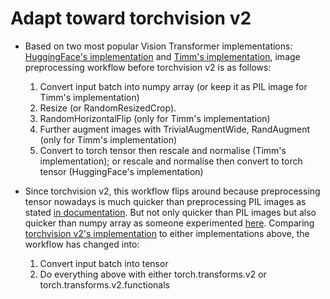 # Adapt toward torchvision v2 
- Based on two most popular Vision Transformer implementations: [HuggingFace's implementation](https://github.com/huggingface/transformers/blob/v4.49.0/src/transformers/models/vit/image_processing_vit.py#L152-L283) and [Timm's implementation](https://github.com/huggingface/transformers/blob/main/examples/pytorch/image-classification/run_image_classification.py#L333-362), image preprocessing workflow before torchvision v2 is as follows:
  1. Convert input batch into numpy array (or keep it as PIL image for Timm's implementation)
  2. Resize (or RandomResizedCrop).
  3. RandomHorizontalFlip (only for Timm's implementation)
  4. Further augment images with TrivialAugmentWide, RandAugment (only for Timm's implementation)
  5. Convert to torch tensor then rescale and normalise (Timm's implementation); or rescale and normalise then convert to torch tensor (HuggingFace's implementation)
    
- Since torchvision v2, this workflow flips around because preprocessing tensor nowadays is much quicker than preprocessing PIL images as stated [in documentation](https://pytorch.org/vision/main/transforms.html#performance-considerations). But not only quicker than PIL images but also quicker than numpy array as someone experimented [here](https://app.semanticdiff.com/gh/huggingface/transformers/pull/28847/overview). Comparing [torchvision v2's implementation](https://github.com/huggingface/transformers/blob/main/src/transformers/image_processing_utils_fast.py#L668-743) to either implementations above, the workflow has changed into:
  1. Convert input batch into tensor
  2. Do everything above with either torch.transforms.v2 or torch.transforms.v2.functionals
